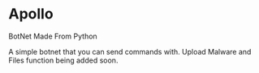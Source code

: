 # Apollo
BotNet Made From Python

A simple botnet that you can send commands with. Upload Malware and Files function being added soon. 
